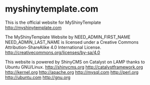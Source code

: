 myshinytemplate.com
===================

This is the official website for MyShinyTemplate
http://myshinytemplate.com

The MyShinyTemplate Website by NEED_ADMIN_FIRST_NAME NEED_ADMIN_LAST_NAME is licensed under a Creative Commons Attribution-ShareAlike 4.0 International License.
http://creativecommons.org/licenses/by-sa/4.0

This website is powered by ShinyCMS on Catalyst on LAMP thanks to Ubuntu GNU/Linux.
http://shinycms.org
http://catalystframework.org
http://kernel.org
http://apache.org
http://mysql.com
http://perl.org
http://ubuntu.com
http://gnu.org
